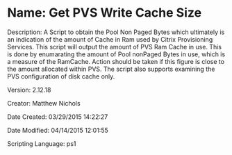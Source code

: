 ﻿# Name: Get PVS Write Cache Size

Description: A Script to obtain the Pool Non Paged Bytes which ultimately is an indication of the amount of Cache in Ram used by Citrix Provisioning Services. 
This script will output the amount of PVS Ram Cache in use. This is done by enumarating the amount of Pool nonPaged Bytes in use, which is a measure of the RamCache. Action should be taken if this figure is close to the amount allocated within PVS. The script also supports examining the PVS configuration of disk cache only.

Version: 2.12.18

Creator: Matthew Nichols

Date Created: 03/29/2015 14:22:27

Date Modified: 04/14/2015 12:01:55

Scripting Language: ps1

